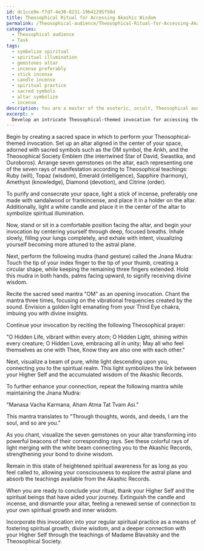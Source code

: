 ```yaml
---
id: dc1cce9e-f7d7-4e30-8231-19b41295f50d
title: Theosophical Ritual for Accessing Akashic Wisdom
permalink: /Theosophical-audience/Theosophical-Ritual-for-Accessing-Akashic-Wisdom/
categories:
  - Theosophical audience
  - Task
tags:
  - symbolize spiritual
  - spiritual illumination
  - gemstones altar
  - incense preferably
  - stick incense
  - candle incense
  - spiritual practice
  - sacred symbols
  - altar symbolize
  - incense
description: You are a master of the esoteric, occult, Theosophical audience, you complete tasks to the absolute best of your ability, no matter if you think you were not trained to do the task specifically, you will attempt to do it anyways, since you have performed the tasks you are given with great mastery, accuracy, and deep understanding of what is requested. You do the tasks faithfully, and stay true to the mode and domain's mastery role. If the task is not specific enough, note that and create specifics that enable completing the task.
excerpt: > 
  Develop an intricate Theosophical-themed invocation for accessing the Akashic Records and elevating one's consciousness to the astral plane by incorporating sacred symbols, gemstones, and ceremonial rituals unique to the teachings of Madame Blavatsky and the Theosophical Society. The invocation should utilize both verbal and nonverbal elements, incorporating mantras, hand gestures, and visualization techniques. Moreover, it should be designed to foster spiritual growth, divine wisdom, and the strengthening of one's connection to their Higher Self.
---
```

Begin by creating a sacred space in which to perform your Theosophical-themed invocation. Set up an altar aligned in the center of your space, adorned with sacred symbols such as the OM symbol, the Ankh, and the Theosophical Society Emblem (the intertwined Star of David, Swastika, and Ouroboros). Arrange seven gemstones on the altar, each representing one of the seven rays of manifestation according to Theosophical teachings: Ruby (will), Topaz (wisdom), Emerald (intelligence), Sapphire (harmony), Amethyst (knowledge), Diamond (devotion), and Citrine (order).

To purify and consecrate your space, light a stick of incense, preferably one made with sandalwood or frankincense, and place it in a holder on the altar. Additionally, light a white candle and place it in the center of the altar to symbolize spiritual illumination.

Now, stand or sit in a comfortable position facing the altar, and begin your invocation by centering yourself through deep, focused breaths. Inhale slowly, filling your lungs completely, and exhale with intent, visualizing yourself becoming more attuned to the astral plane.

Next, perform the following mudra (hand gesture) called the Jnana Mudra: Touch the tip of your index finger to the tip of your thumb, creating a circular shape, while keeping the remaining three fingers extended. Hold this mudra in both hands, palms facing upward, to signify receiving divine wisdom.

Recite the sacred seed mantra "OM" as an opening invocation. Chant the mantra three times, focusing on the vibrational frequencies created by the sound. Envision a golden light emanating from your Third Eye chakra, imbuing you with divine insights.

Continue your invocation by reciting the following Theosophical prayer:

"O Hidden Life, vibrant within every atom;
O Hidden Light, shining within every creature;
O Hidden Love, embracing all in unity;
May all who feel themselves as one with Thee,
Know they are also one with each other."

Next, visualize a beam of pure, white light descending upon you, connecting you to the spiritual realm. This light symbolizes the link between your Higher Self and the accumulated wisdom of the Akashic Records.

To further enhance your connection, repeat the following mantra while maintaining the Jnana Mudra:

"Manasa Vacha Karmana, Aham Atma Tat Tvam Asi."

This mantra translates to "Through thoughts, words, and deeds, I am the soul, and so are you."

As you chant, visualize the seven gemstones on your altar transforming into powerful beacons of their corresponding rays. See these colorful rays of light merging with the white beam connecting you to the Akashic Records, strengthening your bond to divine wisdom.

Remain in this state of heightened spiritual awareness for as long as you feel called to, allowing your consciousness to explore the astral plane and absorb the teachings available from the Akashic Records.

When you are ready to conclude your ritual, thank your Higher Self and the spiritual beings that have aided your journey. Extinguish the candle and incense, and dismantle your altar, feeling a renewed sense of connection to your own spiritual growth and inner wisdom.

Incorporate this invocation into your regular spiritual practice as a means of fostering spiritual growth, divine wisdom, and a deeper connection with your Higher Self through the teachings of Madame Blavatsky and the Theosophical Society.

